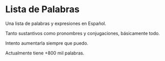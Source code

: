 # Lista de Palabras

 Una lista de palabras y expresiones en Español.

 Tanto sustantivos como pronombres y conjugaciones, básicamente todo.

 Intento aumentarla siempre que puedo. 

 Actualmente tiene +800 mil palabras.
